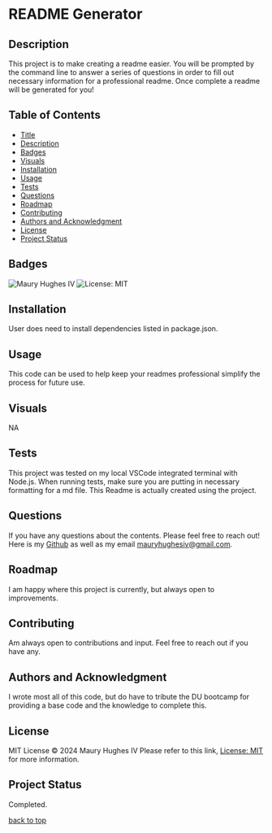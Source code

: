 <a id="title"></a>
# README Generator 

<a id="description"></a>
## Description
This project is to make creating a readme easier. You will be prompted by the command line to answer a series of questions in order to fill out necessary information for a professional readme. Once complete a readme will be generated for you!

## Table of Contents
- [Title](#title)
- [Description](#description)
- [Badges](#badges)
- [Visuals](#visuals)
- [Installation](#installation)
- [Usage](#usage)
- [Tests](#tests)
- [Questions](#questions)
- [Roadmap](#roadmap)
- [Contributing](#contributing)
- [Authors and Acknowledgment](#acknowledgment)
- [License](#license)
- [Project Status](#status)

<a id="badges"></a>
## Badges
![Maury Hughes IV](https://img.shields.io/badge/Maury%20Hughes%20IV-5A2BE2)
![License: MIT](https://img.shields.io/badge/License-MIT-yellow.svg)

<a id="installation"></a>
## Installation
User does need to install dependencies listed in package.json.

<a id="usage"></a>
## Usage
This code can be used to help keep your readmes professional simplify the process for future use.

<a id="Visuals"></a>
## Visuals
NA

<a id="tests"></a>
## Tests
This project was tested on my local VSCode integrated terminal with Node.js. When running tests, make sure you are putting in necessary formatting for a md file. This Readme is actually created using the project.

<a id="questions"></a>
## Questions
If you have any questions about the contents. Please feel free to reach out!
Here is my [Github](https://github.com/MauryIV) as well as my email <mauryhughesiv@gmail.com>.

<a id="roadmap"></a>
## Roadmap
I am happy where this project is currently, but always open to improvements. 

<a id="contributing"></a>
## Contributing
Am always open to contributions and input. Feel free to reach out if you have any.

<a id="acknowledgment"></a>
## Authors and Acknowledgment
I wrote most all of this code, but do have to tribute the DU bootcamp for providing a base code and the knowledge to complete this.

<a id="license"></a>
## License
MIT License © 2024 Maury Hughes IV
Please refer to this link, [License: MIT](https://opensource.org/licenses/MIT) for more information.

<a id="status"></a>
## Project Status
Completed.

[back to top](#title)